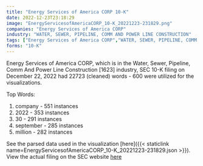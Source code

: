 ```yaml
---
title: "Energy Services of America CORP 10-K"
date: 2022-12-23T23:18:29
image: "EnergyServicesofAmericaCORP_10-K_20221223-231829.png"
companies: "Energy Services of America CORP"
industry: "WATER, SEWER, PIPELINE, COMM AND POWER LINE CONSTRUCTION"
tags: ["Energy Services of America CORP","WATER, SEWER, PIPELINE, COMM AND POWER LINE CONSTRUCTION","12-22-2022","10-K"]
forms: "10-K"
---
```

Energy Services of America CORP, which is in the Water, Sewer, Pipeline, Comm And Power Line Construction [1623] industry, SEC 10-K filing on December 22, 2022 had 22723 (cleaned) words - 600 were utilized for the visualizations.

Top Words:
1. company - 551 instances
2. 2022 - 353 instances
3. 30 - 291 instances
4. september - 285 instances
5. million - 282 instances


See the parsed data used in the visualization [here]({{< staticlink name=EnergyServicesofAmericaCORP_10-K_20221223-231829.json >}}).  
View the actual filing on the SEC website [here](https://www.sec.gov/Archives/edgar/data/1357971/0001410578-22-003581.txt)